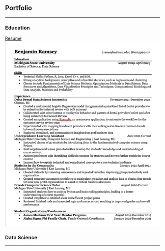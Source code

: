 ## Portfolio

---

### Education 

[Resume](images/2023ramsey_resume.pdf?raw=true)
<img src="images/resume.png?raw=true"/>

<!-- ---
[Project 2 Title](/pdf/sample_presentation.pdf)
<img src="images/dummy_thumbnail.jpg?raw=true"/>

---
[Project 3 Title](http://example.com/)
<img src="images/dummy_thumbnail.jpg?raw=true"/>

---
 -->
### Data Science
<!-- 
- [finnian.boyle](https://www.instagram.com/p/CArM-bBgQEcJ4UbvFPmzyPMVS2elFACroX068Y0/)
- [joshallenqb](https://www.instagram.com/joshallenqb/)
- [Shower Coffee](images/IMG_0181.png?raw=true)
- [BFF](images/IMG_7532.png?raw=true) -->
<!-- - [Project 5 Title](http://example.com/) -->

---





